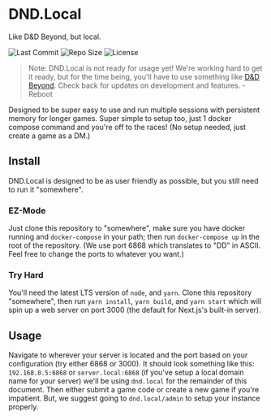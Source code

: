# DND.Local

Like D&D Beyond, but local.

![Last Commit](https://img.shields.io/github/last-commit/Reboot-Codes/dnd-dot-local) ![Repo Size](https://img.shields.io/github/languages/code-size/Reboot-Codes/dnd-dot-local?color=brightgreen) ![License](https://img.shields.io/github/license/Reboot-Codes/dnd-dot-local?color=brightgreen)

> Note: DND.Local is not ready for usage yet! We're working hard to get it ready, but for the time being, you'll have to use something like [D&D Beyond](https://dndbeyond.com). Check back for updates on development and features. 
> \- Reboot

Designed to be super easy to use and run multiple sessions with persistent memory for longer games. Super simple to setup too, just 1 docker compose command and you're off to the races! (No setup needed, just create a game as a DM.)

## Install

DND.Local is designed to be as user friendly as possible, but you still need to run it "somewhere".

### EZ-Mode

Just clone this repository to "somewhere", make sure you have docker running and `docker-compose` in your path; then run `docker-compose up` in the root of the repository. (We use port 6868 which translates to "DD" in ASCII. Feel free to change the ports to whatever you want.)

### Try Hard

You'll need the latest LTS version of `node`, and `yarn`. Clone this repository "somewhere", then run `yarn install`, `yarn build`, and `yarn start` which will spin up a web server on port 3000 (the default for Next.js's built-in server).

## Usage

Navigate to wherever your server is located and the port based on your configuration (try either 6868 or 3000). It should look something like this: `192.168.0.5:6868` or `server.local:6868` (if you've setup a local domain name for your server) we'll be using `dnd.local` for the remainder of this document. Then either submit a game code or create a new game if you're impatient. But, we suggest going to `dnd.local/admin` to setup your instance properly.

